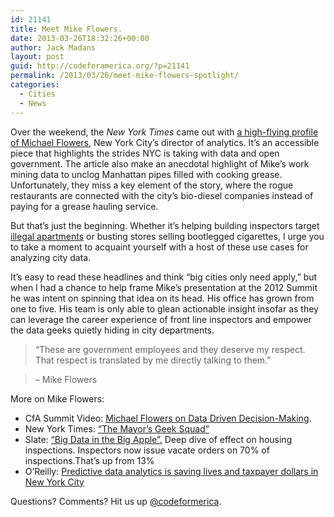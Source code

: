 ```yaml
---
id: 21141
title: Meet Mike Flowers.
date: 2013-03-26T18:32:26+00:00
author: Jack Madans
layout: post
guid: http://codeforamerica.org/?p=21141
permalink: /2013/03/26/meet-mike-flowers-spotlight/
categories:
  - Cities
  - News
---
```

<span style="font-size: 16px;"><a href="http://codeforamerica.org/wp-content/uploads/2013/03/mike_flowers.jpg"><img class="alignleft size-full wp-image-21146" title="mike_flowers" src="http://codeforamerica.org/wp-content/uploads/2013/03/mike_flowers.jpg" alt="" /></a></span>Over the weekend, the _New York Times_ came out with [a high-flying profile of Michael Flowers](http://www.nytimes.com/2013/03/24/nyregion/mayor-bloombergs-geek-squad.html), New York City&#8217;s director of analytics. It&#8217;s an accessible piece that highlights the strides NYC is taking with data and open government. The article also make an anecdotal highlight of Mike&#8217;s work mining data to unclog Manhattan pipes filled with cooking grease. Unfortunately, they miss a key element of the story, where the rogue restaurants are connected with the city&#8217;s bio-diesel companies instead of paying for a grease hauling service.

<p dir="ltr">
  But that&#8217;s just the beginning. Whether it&#8217;s helping building inspectors target <a href="http://www.ny1.com/content/top_stories/140500/city-renews-crackdown-on-illegal-apartments">illegal apartments</a> or busting stores selling bootlegged cigarettes, I urge you to take a moment to acquaint yourself with a host of these use cases for analyzing city data.
</p>



<p dir="ltr">
  It&#8217;s easy to read these headlines and think &#8220;big cities only need apply,&#8221; but when I had a chance to help frame Mike&#8217;s presentation at the 2012 Summit he was intent on spinning that idea on its head. His office has grown from one to five. His team is only able to glean actionable insight insofar as they can leverage the career experience of front line inspectors and empower the data geeks quietly hiding in city departments.
</p>

> &#8220;These are government employees and they deserve my respect. That respect is translated by me directly talking to them.&#8221;
  
> &#8211; Mike Flowers

More on Mike Flowers:

  * CfA Summit Video: [Michael Flowers on Data Driven Decision-Making](http://www.youtube.com/watch?v=6Az-phGUz3Q).
  * New York Times: [&#8220;The Mayor&#8217;s Geek Squad&#8221;](http://www.nytimes.com/2013/03/24/nyregion/mayor-bloombergs-geek-squad.html?pagewanted=1&_r=0)
  * Slate: [&#8220;Big Data in the Big Apple&#8221;.](http://www.slate.com/articles/technology/future_tense/2013/03/big_data_excerpt_how_mike_flowers_revolutionized_new_york_s_building_inspections.html) Deep dive of effect on housing inspections. Inspectors now issue vacate orders on 70% of inspections.That&#8217;s up from 13%
  * O&#8217;Reilly: [Predictive data analytics is saving lives and taxpayer dollars in New York City](http://strata.oreilly.com/2012/06/predictive-data-analytics-big-data-nyc.html)

Questions? Comments? Hit us up <a href="http://twitter.com/codeforamerica" target="_blank">@codeformerica</a>.